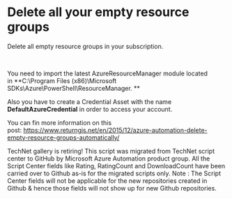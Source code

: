 ﻿Delete all your empty resource groups
=====================================

            

Delete all empty resource groups in your subscription.


 

You need to import the latest AzureResourceManager module located in **C:\Program Files (x86)\Microsoft SDKs\Azure\PowerShell\ResourceManager.
**



Also you have to create a Credential Asset with the name
**DefaultAzureCredential** in order to access your account.

You can fin more information on this post: https://www.returngis.net/en/2015/12/azure-automation-delete-empty-resource-groups-automatically/

        
    
TechNet gallery is retiring! This script was migrated from TechNet script center to GitHub by Microsoft Azure Automation product group. All the Script Center fields like Rating, RatingCount and DownloadCount have been carried over to Github as-is for the migrated scripts only. Note : The Script Center fields will not be applicable for the new repositories created in Github & hence those fields will not show up for new Github repositories.
